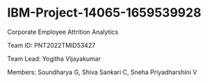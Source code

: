 # IBM-Project-14065-1659539928
Corporate Employee Attrition Analytics

Team ID:
PNT2022TMID53427

Team Lead:
Yogitha Vijayakumar

Members: 
Soundharya G,
Shiva Sankari C,
Sneha Priyadharshini V

